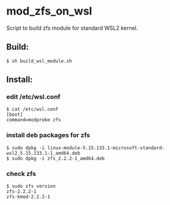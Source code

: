 # mod_zfs_on_wsl
Script to build zfs module for standard WSL2 kernel.

## Build:
```
$ sh build_wsl_module.sh
```

## Install:

### edit /etc/wsl.conf
```
$ cat /etc/wsl.conf
[boot]
command=modprobe zfs
```

### install deb packages for zfs
```
$ sudo dpkg -i linux-module-5.15.133.1-microsoft-standard-wsl2_5.15.133.1-1_amd64.deb
$ sudo dpkg -i zfs_2.2.2-1_amd64.deb
```

### check zfs
```
$ sudo zfs version
zfs-2.2.2-1
zfs-kmod-2.2.2-1
```
